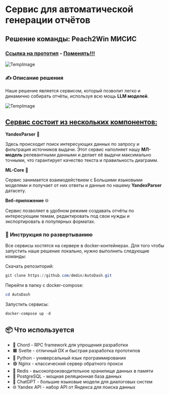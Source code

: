 # Сервис для автоматической генерации отчётов

## Решение команды: **Peach2Win МИСИС**

### [Ссылка на прототип](http://87.242.103.101:8000) - <ins>Поменять!!!</ins>

![TempImage](https://github.com/dmdin/AutoDash/assets/32881349/ca2fd329-cde4-4616-a035-3a292003f199)

### ✍️ Описание решения

Наше решение является сервисом, который позволит легко и динамично собирать отчёты, используя всю мощь **LLM моделей**.

![TempImage](https://github.com/dmdin/AutoDash/assets/32881349/ca2fd329-cde4-4616-a035-3a292003f199)

## <ins>Сервис состоит из нескольких компонентов:</ins>

**YandexParser** 📝

Здесь происходит поиск интересующих данных по запросу и фильтрация источников выдачи. Этот сервис наполняет нашу **МЛ-модель** релевантными данными и делает её выдачи максимально точными, что гарантирует качество текста и правильность диаграмм.

**ML-Core** 🧠

Сервис занимается взаимодействием с Большими языковыми моделями и получает от них ответы и данные по нашему **YandexParser** датасету.

**Веб-приложение** 🌐

Сервис позволяет в удобном режиме создавать отчёты по интересующим темам, редактировать под свои нужды и экспортировать в популярных форматах.

### 🐳 **Инструкция по развертыванию**

Все сервисы хостятся на сервере в docker-контейнерах. Для того чтобы запустить наше решение локально, нужно выполнить следующие команды:

Скачать репозиторий:

```powershell
git clone https://github.com/dmdin/AutoDash.git
```

Перейти в папку с docker-compose:

```powershell
cd AutoDash
```

Запустить сервисы:

```powershell
docker-compose up -d
```

## 📦 Что используется

* 💎 Chord - RPC framework для упрощения разработки
* 🟧 Svelte - отличный DX и быстрая разработка прототипов
* 🐍 Python - универсальный язык программирования
* 🟢 Nginx - классический сервер обратного прокси
* 🔴 Redis - высокопроизводительное хранилище данных в памяти
* 🐘 PostgreSQL - мощная реляционная база данных
* 🤖 ChatGPT - большие языковые модели для диалоговых систем
* 🌐 Yandex API - набор API от Яндекса для поиска данных
